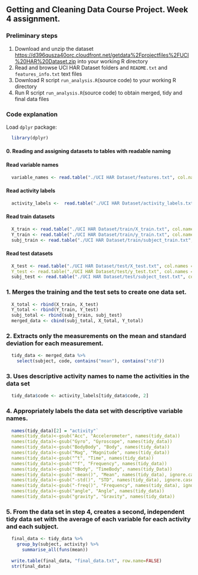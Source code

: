 ## Getting and Cleaning Data Course Project. Week 4 assignment.

### Preliminary steps

1.	Download and unzip the dataset https://d396qusza40orc.cloudfront.net/getdata%2Fprojectfiles%2FUCI%20HAR%20Dataset.zip into your working R directory
2.	Read and browse UCI HAR Dataset folders and ```README.txt``` and ```features_info.txt``` text files
3.	Download R script ```run_analysis.R```(source code) to your working R directory
4.	Run R script ```run_analysis.R```(source code) to obtain merged, tidy and final data files

### Code explanation
Load `dplyr` package:
```R
  library(dplyr)
```
#### 0. Reading and assigning datasets to tables with readable naming
#### Read variable names
```R
  variable_names <- read.table("./UCI HAR Dataset/features.txt", col.names = c("n","functions"))
```
#### Read activity labels
```R
  activity_labels <-  read.table("./UCI HAR Dataset/activity_labels.txt", col.names = c("code", "activity"))
```
#### Read train datasets
```R
  X_train <- read.table("./UCI HAR Dataset/train/X_train.txt", col.names = variable_names$functions)
  Y_train <- read.table("./UCI HAR Dataset/train/y_train.txt", col.names = "code")
  subj_train <- read.table("./UCI HAR Dataset/train/subject_train.txt", col.names = "subject")
```
#### Read test datasets
```R
  X_test <- read.table("./UCI HAR Dataset/test/X_test.txt", col.names = variable_names$functions)`
  Y_test <- read.table("./UCI HAR Dataset/test/y_test.txt", col.names = "code")`
  subj_test <- read.table("./UCI HAR Dataset/test/subject_test.txt", col.names = "subject")
```

### 1. Merges the training and the test sets to create one data set.
```R
  X_total <- rbind(X_train, X_test)
  Y_total <- rbind(Y_train, Y_test)
  subj_total <- rbind(subj_train, subj_test)
  merged_data <- cbind(subj_total, X_total, Y_total)
```

### 2. Extracts only the measurements on the mean and standard deviation for each measurement.
```R
  tidy_data <- merged_data %>%
    select(subject, code, contains("mean"), contains("std"))
```

### 3. Uses descriptive activity names to name the activities in the data set
```R
  tidy_data$code <- activity_labels[tidy_data$code, 2]
```

### 4. Appropriately labels the data set with descriptive variable names.
```R
  names(tidy_data)[2] = "activity"`
  names(tidy_data)<-gsub("Acc", "Accelerometer", names(tidy_data))
  names(tidy_data)<-gsub("Gyro", "Gyroscope", names(tidy_data))
  names(tidy_data)<-gsub("BodyBody", "Body", names(tidy_data))
  names(tidy_data)<-gsub("Mag", "Magnitude", names(tidy_data))
  names(tidy_data)<-gsub("^t", "Time", names(tidy_data))
  names(tidy_data)<-gsub("^f", "Frequency", names(tidy_data))
  names(tidy_data)<-gsub("tBody", "TimeBody", names(tidy_Data))
  names(tidy_data)<-gsub("-mean()", "Mean", names(tidy_data), ignore.case = TRUE)
  names(tidy_data)<-gsub("-std()", "STD", names(tidy_data), ignore.case = TRUE)
  names(tidy_data)<-gsub("-freq()", "Frequency", names(tidy_data), ignore.case = TRUE)
  names(tidy_data)<-gsub("angle", "Angle", names(tidy_data))
  names(tidy_data)<-gsub("gravity", "Gravity", names(tidy_data))
```

### 5. From the data set in step 4, creates a second, independent tidy data set with the average of each variable for each activity and each subject.
```R
  final_data <- tidy_data %>%
    group_by(subject, activity) %>%
      summarise_all(funs(mean))
  
  write.table(final_data, "final_data.txt", row.name=FALSE)
  str(final_data)
```
